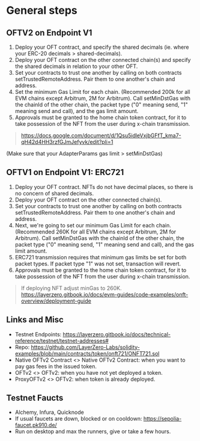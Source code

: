 # General steps

## OFTV2 on Endpoint V1

1. Deploy your OFT contract, and specify the shared decimals (ie. where your ERC-20 decimals > shared-decimals).
2. Deploy your OFT contract on the other connected chain(s) and specify the shared decimals in relation to your other OFT.
3. Set your contracts to trust one another by calling on both contracts setTrustedRemoteAddress. Pair them to one another's chain and address.
4. Set the minimum Gas Limit for each chain. (Recommended 200k for all EVM chains except Arbitrum, 2M for Arbitrum). Call setMinDstGas with the chainId of the other chain, the packet type ("0" meaning send, "1" meaning send and call), and the gas limit amount.
5. Approvals must be granted to the home chain token contract, for it to take possession of the NFT from the user during x-chain transmission. 

> https://docs.google.com/document/d/1Qsu5idleVxjbGFfT_kma7-qH42d4HH3rzfGJmJefyvk/edit?pli=1

(Make sure that your AdapterParams gas limit > setMinDstGas)

## OFTV1 on Endpoint V1: ERC721

1. Deploy your OFT contract. NFTs do not have decimal places, so there is no concern of shared decimals.
2. Deploy your OFT contract on the other connected chain(s).
3. Set your contracts to trust one another by calling on both contracts setTrustedRemoteAddress. Pair them to one another's chain and address.
4. Next, we're going to set our minimum Gas Limit for each chain. (Recommended 260K for all EVM chains except Arbitrum, 2M for Arbitrum). Call setMinDstGas with the chainId of the other chain, the packet type ("0" meaning send, "1" meaning send and call), and the gas limit amount.
5. ERC721 transmission requires that minimum gas limits be set for both packet types. If packet type "1" was not set, transaction will revert. 
6. Approvals must be granted to the home chain token contract, for it to take possession of the NFT from the user during x-chain transmission. 

> If deploying NFT adjust minGas to 260K.
> https://layerzero.gitbook.io/docs/evm-guides/code-examples/onft-overview/deployment-guide

## Links and Misc

- Testnet Endpoints: https://layerzero.gitbook.io/docs/technical-reference/testnet/testnet-addresses#
- Repo: https://github.com/LayerZero-Labs/solidity-examples/blob/main/contracts/token/onft721/ONFT721.sol
- Native OFTv2 Contract <> Native OFTv2 Contract: when you want to pay gas fees in the issued token.
- OFTv2 <> OFTv2: when you have not yet deployed a token.
- ProxyOFTv2 <> OFTv2: when token is already deployed.

## Testnet Faucts

- Alchemy, Infura, Quicknode
- If usual faucets are down, blocked or on cooldown: https://sepolia-faucet.pk910.de/
- Run on desktop and max the runners, give or take a few hours.